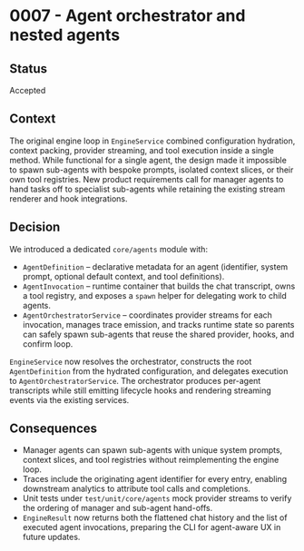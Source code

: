 # 0007 - Agent orchestrator and nested agents

## Status

Accepted

## Context

The original engine loop in `EngineService` combined configuration hydration,
context packing, provider streaming, and tool execution inside a single method.
While functional for a single agent, the design made it impossible to spawn
sub-agents with bespoke prompts, isolated context slices, or their own tool
registries. New product requirements call for manager agents to hand tasks off
to specialist sub-agents while retaining the existing stream renderer and hook
integrations.

## Decision

We introduced a dedicated `core/agents` module with:

- `AgentDefinition` – declarative metadata for an agent (identifier, system
  prompt, optional default context, and tool definitions).
- `AgentInvocation` – runtime container that builds the chat transcript,
  owns a tool registry, and exposes a `spawn` helper for delegating work to
  child agents.
- `AgentOrchestratorService` – coordinates provider streams for each
  invocation, manages trace emission, and tracks runtime state so parents can
  safely spawn sub-agents that reuse the shared provider, hooks, and confirm
  loop.

`EngineService` now resolves the orchestrator, constructs the root
`AgentDefinition` from the hydrated configuration, and delegates execution to
`AgentOrchestratorService`. The orchestrator produces per-agent transcripts
while still emitting lifecycle hooks and rendering streaming events via the
existing services.

## Consequences

- Manager agents can spawn sub-agents with unique system prompts, context
  slices, and tool registries without reimplementing the engine loop.
- Traces include the originating agent identifier for every entry, enabling
  downstream analytics to attribute tool calls and completions.
- Unit tests under `test/unit/core/agents` mock provider streams to verify the
  ordering of manager and sub-agent hand-offs.
- `EngineResult` now returns both the flattened chat history and the list of
  executed agent invocations, preparing the CLI for agent-aware UX in future
  updates.

